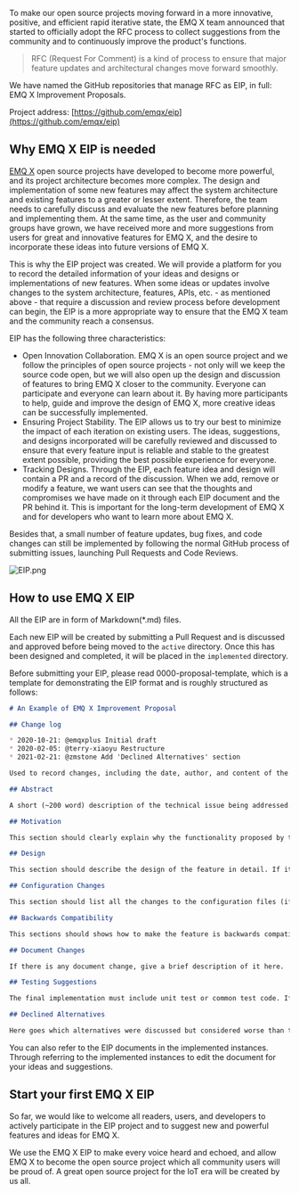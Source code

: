 To make our open source projects moving forward in a more innovative, positive, and efficient rapid iterative state, the EMQ X team announced that started to officially adopt the RFC process to collect suggestions from the community and to continuously improve the product's functions.

> RFC (Request For Comment) is a kind of process to ensure that major feature updates and architectural changes move forward smoothly. 



We have named the GitHub repositories that manage RFC as EIP, in full: EMQ X Improvement Proposals.

Project address: [https://github.com/emqx/eip](https://github.com/emqx/eip)

 

## Why EMQ X EIP is needed

[EMQ X](https://github.com/emqx/emqx) open source projects have developed to become more powerful, and its project architecture becomes more complex. The design and implementation of some new features may affect the system architecture and existing features to a greater or lesser extent. Therefore, the team needs to carefully discuss and evaluate the new features before planning and implementing them. At the same time, as the user and community groups have grown, we have received more and more suggestions from users for great and innovative features for EMQ X, and the desire to incorporate these ideas into future versions of EMQ X.

This is why the EIP project was created. We will provide a platform for you to record the detailed information of your ideas and designs or implementations of new features. When some ideas or updates involve changes to the system architecture, features, APIs, etc. - as mentioned above - that require a discussion and review process before development can begin, the EIP is a more appropriate way to ensure that the EMQ X team and the community reach a consensus.

EIP has the following three characteristics:

- Open Innovation Collaboration. EMQ X is an open source project and we follow the principles of open source projects - not only will we keep the source code open, but we will also open up the design and discussion of features to bring EMQ X closer to the community. Everyone can participate and everyone can learn about it. By having more participants to help, guide and improve the design of EMQ X, more creative ideas can be successfully implemented.
- Ensuring Project Stability. The EIP allows us to try our best to minimize the impact of each iteration on existing users. The ideas, suggestions, and designs incorporated will be carefully reviewed and discussed to ensure that every feature input is reliable and stable to the greatest extent possible, providing the best possible experience for everyone.
- Tracking Designs. Through the EIP, each feature idea and design will contain a PR and a record of the discussion. When we add, remove or modify a feature, we want users can see that the thoughts and compromises we have made on it through each EIP document and the PR behind it. This is important for the long-term development of EMQ X and for developers who want to learn more about EMQ X.

Besides that, a small number of feature updates, bug fixes, and code changes can still be implemented by following the normal GitHub process of submitting issues, launching Pull Requests and Code Reviews.

![EIP.png](https://static.emqx.net/images/8599d98ae5ebaaa4ce1c87e7ea2700ea.png)


## How to use EMQ X EIP

All the EIP are in form of Markdown(*.md) files.

Each new EIP will be created by submitting a Pull Request and is discussed and approved before being moved to the `active` directory. Once this has been designed and completed, it will be placed in the `implemented` directory.

Before submitting your EIP, please read 0000-proposal-template, which is a template for demonstrating the EIP format and is roughly structured as follows:

```markdown
# An Example of EMQ X Improvement Proposal

## Change log

* 2020-10-21: @emqxplus Initial draft
* 2020-02-05: @terry-xiaoyu Restructure
* 2021-02-21: @zmstone Add 'Declined Alternatives' section

Used to record changes, including the date, author, and content of the change.

## Abstract

A short (~200 word) description of the technical issue being addressed.

## Motivation

This section should clearly explain why the functionality proposed by this EIP is necessary. EIP submissions without sufficient motivation may be rejected outright.

## Design

This section should describe the design of the feature in detail. If it is a change to the architecture, some diagrams may be necessary.

## Configuration Changes

This section should list all the changes to the configuration files (if any).

## Backwards Compatibility

This sections should shows how to make the feature is backwards compatible. If it can not be compatible with the previous emqx versions, explain how do you propose to deal with the incompatibilities.

## Document Changes

If there is any document change, give a brief description of it here.

## Testing Suggestions

The final implementation must include unit test or common test code. If some more tests such as integration test or benchmarking test that need to be done manually, list them here.

## Declined Alternatives

Here goes which alternatives were discussed but considered worse than the current. It's to help people understand how we reached the current state and also to prevent going through the discussion again when an old alternative is brought up again in the future.
```



You can also refer to the EIP documents in the implemented instances. Through referring to the implemented instances to edit the document for your ideas and suggestions.



## Start your first EMQ X EIP

So far, we would like to welcome all readers, users, and developers to actively participate in the EIP project and to suggest new and powerful features and ideas for EMQ X. 

We use the EMQ X EIP to make every voice heard and echoed, and allow EMQ X to become the open source project which all community users will be proud of. A great open source project for the IoT era will be created by us all.
